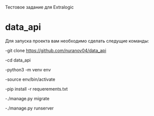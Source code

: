 Тестовое задание для Extralogic

# data_api
Для запуска проекта вам необходимо сделать следущие команды:


-git clone https://github.com/nuranov04/data_api


-cd data_api


-python3 -m venv env


-source env/bin/activate


-pip install -r requerements.txt


-./manage.py migrate


-./manage.py runserver

